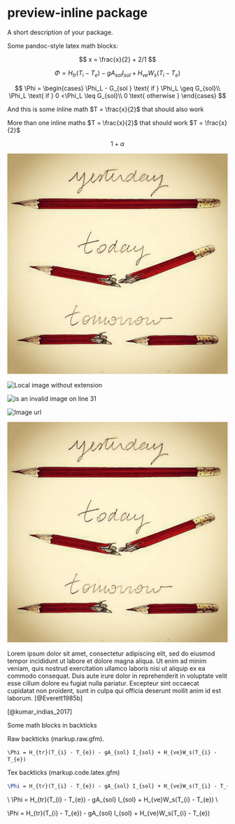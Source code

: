 # preview-inline package

A short description of your package.

Some pandoc-style latex math blocks:

$$
x = \frac{x}{2} + 2/1
$$

$$
\Phi = H_{tr}(T_{i} - T_{e}) - gA_{sol} I_{sol} + H_{ve}W_s(T_{i} - T_{e})
$$

$$
\Phi = \begin{cases}
\Phi_L - G_{sol } \text{ if } \Phi_L \geq G_{sol}\\
\Phi_L \text{ if }  0 <\Phi_L \leq G_{sol}\\
0 \text{ otherwise }
\end{cases}
$$

And this is some inline math $T = \frac{x}{2}$ that should also work

More than one inline maths $T = \frac{x}{2}$ that should work $T = \frac{x}{2}$


$$
1 + \alpha
$$


![Local image](test-image.jpg)

![Local image without extension](test-image)

![is an invalid image on line 31](05.jpg)

![Image url](http://imgs.xkcd.com/comics/the_martian.png)

![Image on a wrapped line, consectetur adipiscing elit, sed do eiusmod tempor incididunt ut labore et dolore magna aliqua. Ut enim ad minim veniam, quis nostrud exercitation ullamco laboris nisi ut aliquip ex ea commodo consequat. Duis aute irure dolor in reprehenderit in](test-image.jpg)



Lorem ipsum dolor sit amet, consectetur adipiscing elit, sed do eiusmod tempor incididunt ut labore et dolore magna aliqua. Ut enim ad minim veniam, quis nostrud exercitation ullamco laboris nisi ut aliquip ex ea commodo consequat. Duis aute irure dolor in reprehenderit in voluptate velit esse cillum dolore eu fugiat nulla pariatur. Excepteur sint occaecat cupidatat non proident, sunt in culpa qui officia deserunt mollit anim id est laborum. [@Everett1985b]

[@kumar_indias_2017]




Some math blocks in backticks

Raw backticks (markup.raw.gfm).

```
\Phi = H_{tr}(T_{i} - T_{e}) - gA_{sol} I_{sol} + H_{ve}W_s(T_{i} - T_{e})
```


Tex backticks (markup.code.latex.gfm)

```tex
\Phi = H_{tr}(T_{i} - T_{e}) - gA_{sol} I_{sol} + H_{ve}W_s(T_{i} - T_{e})
```

\\
  \Phi = H_{tr}(T_{i} - T_{e}) - gA_{sol} I_{sol} + H_{ve}W_s(T_{i} - T_{e})
\\


\Phi = H_{tr}(T_{i} - T_{e}) - gA_{sol} I_{sol} + H_{ve}W_s(T_{i} - T_{e})
